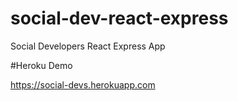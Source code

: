 # social-dev-react-express
Social Developers React Express App 

#Heroku Demo

https://social-devs.herokuapp.com
